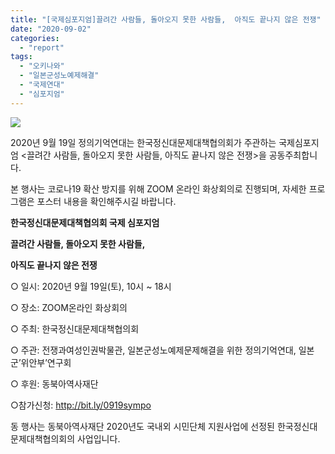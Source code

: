 ```yaml
---
title: "[국제심포지엄]끌려간 사람들, 돌아오지 못한 사람들,  아직도 끝나지 않은 전쟁"
date: "2020-09-02"
categories: 
  - "report"
tags: 
  - "오키나와"
  - "일본군성노예제해결"
  - "국제연대"
  - "심포지엄"
---
```


![](http://womenandwar.net/kr/wp-content/uploads/2020/09/KakaoTalk_20200902_160851047_01-724x1024.jpg)

2020년 9월 19일 정의기억연대는 한국정신대문제대책협의회가 주관하는 국제심포지엄 <끌려간 사람들, 돌아오지 못한 사람들, 아직도 끝나지 않은 전쟁>을 공동주최합니다.

본 행사는 코로나19 확산 방지를 위해 ZOOM 온라인 화상회의로 진행되며, 자세한 프로그램은 포스터 내용을 확인해주시길 바랍니다.

**한국정신대문제대책협의회 국제 심포지엄**

**끌려간 사람들, 돌아오지 못한 사람들,**

**아직도 끝나지 않은 전쟁**

○ 일시: 2020년 9월 19일(토), 10시 ~ 18시

○ 장소: ZOOM온라인 화상회의

○ 주최: 한국정신대문제대책협의회

○ 주관: 전쟁과여성인권박물관, 일본군성노예제문제해결을 위한 정의기억연대, 일본군’위안부’연구회

○ 후원: 동북아역사재단

○참가신청: http://bit.ly/0919sympo

동 행사는 동북아역사재단 2020년도 국내외 시민단체 지원사업에 선정된 한국정신대문제대책협의회의 사업입니다.
